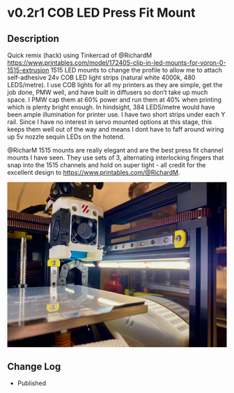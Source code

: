 # v0.2r1 COB LED Press Fit Mount

## Description

Quick remix (hack) using Tinkercad of @RichardM https://www.printables.com/model/172405-clip-in-led-mounts-for-voron-0-1515-extrusion 1515 LED mounts to change the profile to allow me to attach self-adhesive 24v COB LED light strips (natural white 4000k, 480 LEDS/metre).
I use COB lights for all my printers as they are simple, get the job done, PMW well, and have built in diffusers so don’t take up much space.  I PMW cap them at 60% power and run them at 40% when printing which is plenty bright enough.  In hindsight, 384 LEDS/metre would have been ample illumination for printer use. I have two short strips under each Y rail.  Since I have no interest in servo mounted options at this stage, this keeps them well out of the way and means I dont have to faff around wiring up 5v nozzle sequin LEDs on the hotend.  

@RicharM 1515 mounts are really elegant and are the best press fit channel mounts I have seen.  They use sets of 3, alternating interlocking fingers that snap into the 1515 channels and hold on super tight - all credit for the excellent design to https://www.printables.com/@RichardM. 


![1515_COB_LED_Mount.png](images/1515_COB_LED_Mount.png)


## Change Log

* Published
